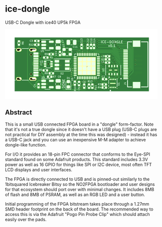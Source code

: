 # ice-dongle
USB-C Dongle with ice40 UP5k FPGA

<img src="ice-dongle.png" width="640" />

## Abstract
This is a small USB connected FPGA board in a "dongle" form-factor. Note that
it's not a true dongle since it doesn't have a USB plug (USB-C plugs are not
practical for DIY assembly at the time this was designed) - instead it has a
USB-C jack and you can use an inexpensive M-M adapter to achieve dongle-like
function.

For I/O it provides an 18-pin FPC connector that conforms to the Eye-SPI
standard found on some Adafruit products. This standard includes 3.3V power
as well as 16 GPIO for things like SPI or I2C device, most often TFT LCD
displays and user interfaces.

The FPGA is directly connected to USB and is pinned-out similarly to the
1bitsquared Icebreaker Bitsy so the NO2FPGA bootloader and user designs for
that ecosystem should port over with minimal changes. It includes 8MB of flash
and 8MB of PSRAM, as well as an RGB LED and a user button.

Initial programming of the FPGA bitstream takes place through a 1.27mm SMD
header footprint on the back of the board. The recommended way to access this
is via the Adafruit "Pogo Pin Probe Clip" which should attach easily over
the pads.

